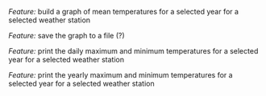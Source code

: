 *Feature:* build a graph of mean temperatures for a selected year for a selected weather station

*Feature:* save the graph to a file (?)

*Feature:* print the daily maximum and minimum temperatures for a selected year for a selected weather station

*Feature:* print the yearly maximum and minimum temperatures for a selected year for a selected weather station

